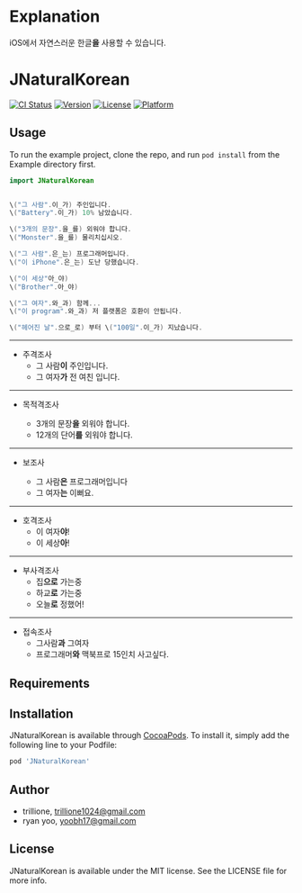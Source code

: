 # Explanation

iOS에서 자연스러운 한글**을** 사용할 수 있습니다.


# JNaturalKorean

[![CI Status](http://img.shields.io/travis/trillione/JNaturalKorean.svg?style=flat)](https://travis-ci.org/trillione/JNaturalKorean)
[![Version](https://img.shields.io/cocoapods/v/JNaturalKorean.svg?style=flat)](http://cocoapods.org/pods/JNaturalKorean)
[![License](https://img.shields.io/cocoapods/l/JNaturalKorean.svg?style=flat)](http://cocoapods.org/pods/JNaturalKorean)
[![Platform](https://img.shields.io/cocoapods/p/JNaturalKorean.svg?style=flat)](http://cocoapods.org/pods/JNaturalKorean)

## Usage

To run the example project, clone the repo, and run `pod install` from the Example directory first.
```Swift
import JNaturalKorean


\("그 사람".이_가) 주인입니다.
\("Battery".이_가) 10% 남았습니다.

\("3개의 문장".을_를) 외워야 합니다.
\("Monster".을_를) 물리치십시오.

\("그 사람".은_는) 프로그래머입니다.
\("이 iPhone".은_는) 도난 당했습니다.

\("이 세상"아_야)
\("Brother".아_야)

\("그 여자".와_과) 함께... 
\("이 program".와_과) 저 플랫폼은 호환이 안됩니다.

\("헤어진 날".으로_로) 부터 \("100일".이_가) 지났습니다.

```
---
- 주격조사
    * 그 사람**이** 주인입니다.
    * 그 여자**가** 전 여친 입니다.
    
---
- 목적격조사

    - 3개의 문장**을** 외워야 합니다.
    - 12개의 단어**를** 외워야 합니다.
    
---
- 보조사

    - 그 사람**은** 프로그래머입니다
    - 그 여자**는** 이뻐요.
    
---
- 호격조사
    - 이 여자**야**!
    - 이 세상**아**!
    
---
- 부사격조사
    - 집**으로** 가는중
    - 하교**로** 가는중
    - 오늘**로** 정했어!
    
---
- 접속조사
    - 그사람**과** 그여자
    - 프로그래머**와** 맥북프로 15인치 사고싶다.
    

## Requirements

## Installation

JNaturalKorean is available through [CocoaPods](http://cocoapods.org). To install
it, simply add the following line to your Podfile:

```ruby
pod 'JNaturalKorean'
```

## Author

- trillione, trillione1024@gmail.com
- ryan yoo, yoobh17@gmail.com

## License

JNaturalKorean is available under the MIT license. See the LICENSE file for more info.
